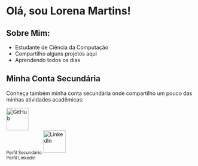 # Olá, sou Lorena Martins!

## Sobre Mim:

- Estudante de Ciência da Computação
- Compartilho alguns projetos aqui
- Aprendendo todos os dias

## Minha Conta Secundária

Conheça também minha conta secundária onde compartilho um pouco das minhas atividades acadêmicas:

<a href="https://github.com/LoreMarttins">
    <img src="https://github.githubassets.com/images/modules/logos_page/GitHub-Mark.png" width="60" height="60" alt="GitHub">
</a>
<br><sub>Perfil Secundário</sub>
<a href="https://www.linkedin.com/in/lorena-martins-53020322b">
    <img src="https://upload.wikimedia.org/wikipedia/commons/0/01/LinkedIn_Logo.svg" width="60" height="60" alt="LinkedIn">
</a>
<br><sub>Perfil Linkedin</sub>




